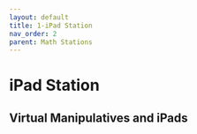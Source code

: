 ```yaml
---
layout: default
title: 1-iPad Station 
nav_order: 2
parent: Math Stations
---
```

# iPad Station

## Virtual Manipulatives and iPads
